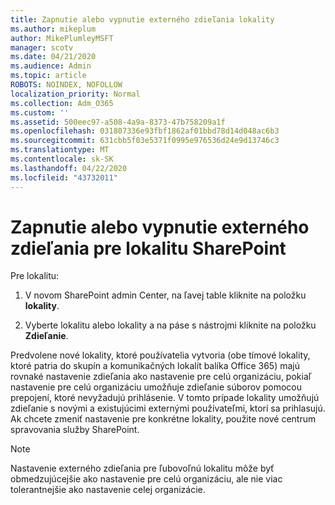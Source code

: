 ```yaml
---
title: Zapnutie alebo vypnutie externého zdieľania lokality
ms.author: mikeplum
author: MikePlumleyMSFT
manager: scotv
ms.date: 04/21/2020
ms.audience: Admin
ms.topic: article
ROBOTS: NOINDEX, NOFOLLOW
localization_priority: Normal
ms.collection: Adm_O365
ms.custom: ''
ms.assetid: 500eec97-a508-4a9a-8373-47b758209a1f
ms.openlocfilehash: 031807336e93fbf1862af01bbd78d14d048ac6b3
ms.sourcegitcommit: 631cbb5f03e5371f0995e976536d24e9d13746c3
ms.translationtype: MT
ms.contentlocale: sk-SK
ms.lasthandoff: 04/22/2020
ms.locfileid: "43732011"
---
```

# <a name="turn-external-sharing-on-or-off-for-a-sharepoint-site"></a>Zapnutie alebo vypnutie externého zdieľania pre lokalitu SharePoint

Pre lokalitu:
  
1. V novom SharePoint admin Center, na ľavej table kliknite na položku **lokality**.
    
2. Vyberte lokalitu alebo lokality a na páse s nástrojmi kliknite na položku **Zdieľanie**.
    
Predvolene nové lokality, ktoré používatelia vytvoria (obe tímové lokality, ktoré patria do skupín a komunikačných lokalít balíka Office 365) majú rovnaké nastavenie zdieľania ako nastavenie pre celú organizáciu, pokiaľ nastavenie pre celú organizáciu umožňuje zdieľanie súborov pomocou prepojení, ktoré nevyžadujú prihlásenie. V tomto prípade lokality umožňujú zdieľanie s novými a existujúcimi externými používateľmi, ktorí sa prihlasujú. Ak chcete zmeniť nastavenie pre konkrétne lokality, použite nové centrum spravovania služby SharePoint.
  
> [!NOTE]
> Nastavenie externého zdieľania pre ľubovoľnú lokalitu môže byť obmedzujúcejšie ako nastavenie pre celú organizáciu, ale nie viac tolerantnejšie ako nastavenie celej organizácie. 
  

